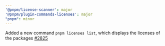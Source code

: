 ```yaml
---
'@pnpm/license-scanner': major
'@pnpm/plugin-commands-licenses': major
"pnpm": minor
---
```


Added a new command `pnpm licenses list`, which displays the licenses of the packages [#2825](https://github.com/pnpm/pnpm/issues/2825)
